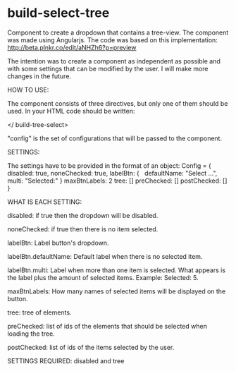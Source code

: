 build-select-tree
=================

Component to create a dropdown that contains a tree-view. The component was made using Angularjs. The code was based on this implementation: http://beta.plnkr.co/edit/aNHZh6?p=preview

The intention was to create a component as independent as possible and with some settings that can be modified by the user. I will make more changes in the future.

HOW TO USE:

The component consists of three directives, but only one of them should be used. In your HTML code should be written:

<build-select-tree config="config"> </ build-tree-select>

"config" is the set of configurations that will be passed to the component.


SETTINGS:

The settings have to be provided in the format of an object:
Config = {
  disabled: true,
  noneChecked: true,
  labelBtn: {
    defaultName: "Select ...",
    multi: "Selected:"
  }
  maxBtnLabels: 2
  tree: []
  preChecked: []
  postChecked: []
}


WHAT IS EACH SETTING:

disabled: if true then the dropdown will be disabled.

noneChecked: if true then there is no item selected.

labelBtn: Label button's dropdown.

labelBtn.defaultName: Default label when there is no selected item.

labelBtn.multi: Label when more than one item is selected. What appears is the label plus the amount of selected items. Example: Selected: 5.

maxBtnLabels: How many names of selected items will be displayed on the button.

tree: tree of elements.

preChecked: list of ids of the elements that should be selected when loading the tree.

postChecked: list of ids of the items selected by the user.


SETTINGS REQUIRED:
disabled and tree
